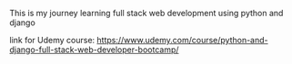 This is my journey learning full stack web development using python and django

link for Udemy course: 
https://www.udemy.com/course/python-and-django-full-stack-web-developer-bootcamp/